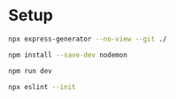 # Setup
``` bash
npx express-generator --no-view --git ./

npm install --save-dev nodemon

npm run dev

npx eslint --init
```
